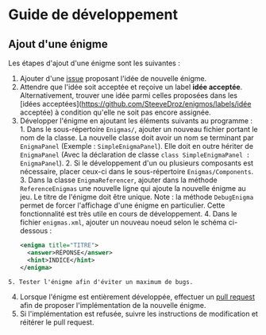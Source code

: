 # Guide de développement

## Ajout d'une énigme

Les étapes d'ajout d'une énigme sont les suivantes :
  1. Ajouter d'une [issue](https://github.com/SteeveDroz/enigmos/issues) proposant l'idée de nouvelle énigme.
  2. Attendre que l'idée soit acceptée et reçoive un label **idée acceptée**. Alternativement, trouver une idée parmi celles proposées dans les [idées acceptées](https://github.com/SteeveDroz/enigmos/labels/idée acceptée) à condition qu'elle ne soit pas encore assignée.
  3. Développer l'énigme en ajoutant les éléments suivants au programme :
    1. Dans le sous-répertoire `Enigmas/`, ajouter un nouveau fichier portant le nom de la classe. La nouvelle classe doit avoir un nom se terminant par `EnigmaPanel` (Exemple : `SimpleEnigmaPanel`). Elle doit en outre hériter de `EnigmaPanel` (Avec la déclaration de classe `class SimpleEnigmaPanel : EnigmaPanel`).
    2. Si le développement d'un ou plusieurs composants est nécessaire, placer ceux-ci dans le sous-répertoire `Enigmas/Components`.
    3. Dans la classe `EnigmaReferencer`, ajouter dans la méthode `ReferenceEnigmas` une nouvelle ligne qui ajoute la nouvelle énigme au jeu. Le titre de l'énigme doit être unique. Note : la méthode `DebugEnigma` permet de forcer l'affichage d'une énigme en particulier. Cette fonctionnalité est très utile en cours de développement.
    4. Dans le fichier `enigmas.xml`, ajouter un nouveau noeud selon le schéma ci-dessous :
      ```xml
      <enigma title="TITRE">
        <answer>RÉPONSE</answer>
        <hint>INDICE</hint>
      </enigma>
      ```
    5. Tester l'énigme afin d'éviter un maximum de bugs.
  4. Lorsque l'énigme est entièrement développée, effectuer un [pull request](https://github.com/SteeveDroz/enigmos/compare) afin de proposer l'implémentation de la nouvelle énigme.
  5. Si l'implémentation est refusée, suivre les instructions de modification et réitérer le pull request.
